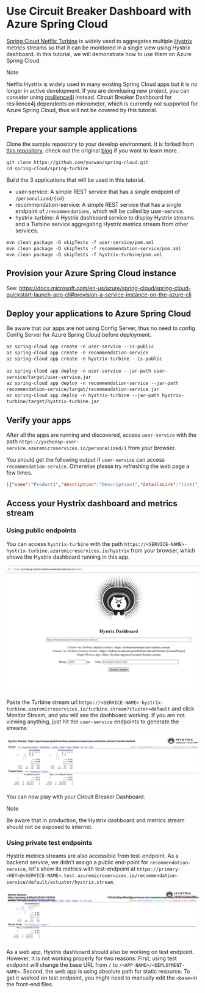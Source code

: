 # Use Circuit Breaker Dashboard with Azure Spring Cloud
[Spring Cloud Netflix Turbine](https://github.com/Netflix/Turbine) is widely used to aggregates multiple [Hystrix](https://github.com/Netflix/Hystrix) metrics streams so that it can be monitored in a single view using Hystrix dashboard. In this tutorial, we will demonstrate how to use them on Azure Spring Cloud.

>[!NOTE] 
> Netflix Hystrix is widely used in many existing Spring Cloud apps but it is no longer in active development. If you are developing new project, you can consider using [resilience4j](https://github.com/resilience4j/resilience4j) instead. Circuit Breaker Dashboard for resilience4j dependents on micrometer, which is currently not supported for Azure Spring Cloud, thus will not be covered by this tutorial.

## Prepare your sample applications

Clone the sample repository to your develop environment. It is forked from [this repository](https://github.com/StackAbuse/spring-cloud/tree/master/spring-turbine), check out the original [blog](https://stackabuse.com/spring-cloud-turbine/) if you want to learn more.

```azurecli
git clone https://github.com/yucwan/spring-cloud.git
cd spring-cloud/spring-turbine
```

Build the 3 applications that will be used in this tutorial.
* user-service: A simple REST service that has a single endpoint of `/personalized/{id}`
* recommendation-service: A simple REST service that has a single endpoint of `/recommendations`, which will be called by user-service.
* hystrix-turbine: A Hystrix dashboard service to display Hystrix streams and a Turbine service aggregating Hystrix metrics stream from other services.
  
```azurecli
mvn clean package -D skipTests -f user-service/pom.xml
mvn clean package -D skipTests -f recommendation-service/pom.xml
mvn clean package -D skipTests -f hystrix-turbine/pom.xml
```

## Provision your Azure Spring Cloud instance

See: https://docs.microsoft.com/en-us/azure/spring-cloud/spring-cloud-quickstart-launch-app-cli#provision-a-service-instance-on-the-azure-cli

## Deploy your applications to Azure Spring Cloud

Be aware that our apps are not using Config Server, thus no need to config Config Server for Azure Spring Cloud before deployment.

```azurecli
az spring-cloud app create -n user-service --is-public
az spring-cloud app create -n recommendation-service
az spring-cloud app create -n hystrix-turbine --is-public

az spring-cloud app deploy -n user-service --jar-path user-service/target/user-service.jar
az spring-cloud app deploy -n recommendation-service --jar-path recommendation-service/target/recommendation-service.jar
az spring-cloud app deploy -n hystrix-turbine --jar-path hystrix-turbine/target/hystrix-turbine.jar
```

## Verify your apps

After all the apps are running and discovered, access `user-service` with the path `https://yuchensp-user-service.azuremicroservices.io/personalized/1` from your browser.

You should get the following output if `user-service` can access `recommendation-service`. Otherwise please try refreshing the web page a few times.

```json
[{"name":"Product1","description":"Description1","detailsLink":"link1"},{"name":"Product2","description":"Description2","detailsLink":"link3"},{"name":"Product3","description":"Description3","detailsLink":"link3"}]
```

## Access your Hystrix dashboard and metrics stream

### Using public endpoints

You can access `hystrix-turbine` with the path `https://<SERVICE-NAME>-hystrix-turbine.azuremicroservices.io/hystrix` from your browser, which shows the Hystrix dashboard running in this app.

![Hystrix Dashboard](media/hystrix-dashboard.png)

Paste the Turbine stream url `https://<SERVICE-NAME>-hystrix-turbine.azuremicroservices.io/turbine.stream?cluster=default` and click Monitor Stream, and you will see the dashboard working. If you are not viewing anything, just hit the `user-service` endpoints to generate the streams.

![Hystrix Dashboard with Turbine stream](media/hystrix-dashboard-turbine.png)

You can now play with your Circuit Breaker Dashboard.

>[!NOTE] 
> Be aware that in production, the Hystrix dashboard and metrics stream should not be exposed to internet. 

### Using private test endpoints

Hystrix metrics streams are also accessible from test-endpoint. As a backend service, we didn't assign a public end-point for `recommendation-service`, let's show its metrics with test-endpoint at `https://primary:<KEY>@<SERVICE-NAME>.test.azuremicroservices.io/recommendation-service/default/actuator/hystrix.stream`.

![Hystrix Dashboard with metrics steam on test-endpoint](media/hystrix-dashboard-test-endpoint.png)

As a web app, Hystrix dashboard should also be working on test endpoint. However, it is not working properly for two reasons: First, using test endpoint will change the base URL from `/` to `/<APP-NAME>/<DEPLOYMENT-NAME>`. Second, the web app is using absolute path for static resource. To get it worked on test endpoint, you might need to manually edit the `<base>`in the front-end files.